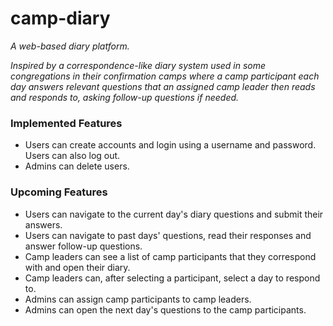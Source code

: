 # camp-diary

*A web-based diary platform.*

*Inspired by a correspondence-like diary system used in some congregations in their confirmation camps where a camp participant each day answers relevant questions that an assigned camp leader then reads and responds to, asking follow-up questions if needed.*

### Implemented Features ###

- Users can create accounts and login using a username and password. Users can also log out.
- Admins can delete users.

### Upcoming Features ###

- Users can navigate to the current day's diary questions and submit their answers.
- Users can navigate to past days' questions, read their responses and answer follow-up questions.
- Camp leaders can see a list of camp participants that they correspond with and open their diary.
- Camp leaders can, after selecting a participant, select a day to respond to.
- Admins can assign camp participants to camp leaders.
- Admins can open the next day's questions to the camp participants.
